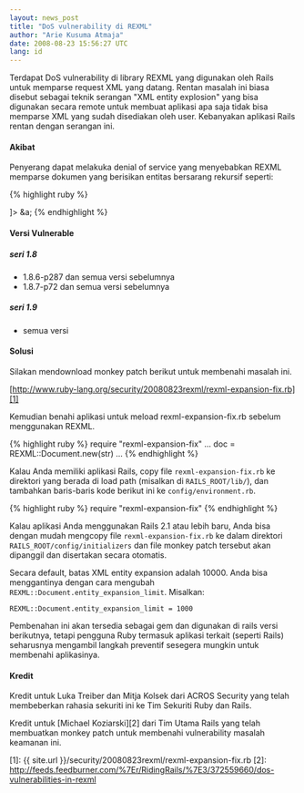 ```yaml
---
layout: news_post
title: "DoS vulnerability di REXML"
author: "Arie Kusuma Atmaja"
date: 2008-08-23 15:56:27 UTC
lang: id
---
```


Terdapat DoS vulnerability di library REXML yang digunakan oleh Rails
untuk memparse request XML yang datang. Rentan masalah ini biasa disebut
sebagai teknik serangan \"XML entity explosion\" yang bisa digunakan
secara remote untuk membuat aplikasi apa saja tidak bisa memparse XML
yang sudah disediakan oleh user. Kebanyakan aplikasi Rails rentan dengan
serangan ini.

#### Akibat

Penyerang dapat melakuka denial of service yang menyebabkan REXML
memparse dokumen yang berisikan entitas bersarang rekursif seperti:

<nomarkdown markdown="1">

{% highlight ruby %}
<?xml version="1.0" encoding="UTF-8"?>
<!DOCTYPE member [
  <!ENTITY a "&b;&b;&b;&b;&b;&b;&b;&b;&b;&b;">
  <!ENTITY b "&c;&c;&c;&c;&c;&c;&c;&c;&c;&c;">
  <!ENTITY c "&d;&d;&d;&d;&d;&d;&d;&d;&d;&d;">
  <!ENTITY d "&e;&e;&e;&e;&e;&e;&e;&e;&e;&e;">
  <!ENTITY e "&f;&f;&f;&f;&f;&f;&f;&f;&f;&f;">
  <!ENTITY f "&g;&g;&g;&g;&g;&g;&g;&g;&g;&g;">
  <!ENTITY g "xxxxxxxxxxxxxxxxxxxxxxxxxxxxxx">
]>
<member>
&a;
</member>
{% endhighlight %}

</nomarkdown>

#### Versi Vulnerable

##### seri 1.8

* 1\.8.6-p287 dan semua versi sebelumnya
* 1\.8.7-p72 dan semua versi sebelumnya

##### seri 1.9

* semua versi

#### Solusi

Silakan mendownload monkey patch berikut untuk membenahi masalah ini.

[http://www.ruby-lang.org/security/20080823rexml/rexml-expansion-fix.rb][1]

Kemudian benahi aplikasi untuk meload rexml-expansion-fix.rb sebelum
menggunakan REXML.

<nomarkdown markdown="1">

{% highlight ruby %}
require "rexml-expansion-fix"
...
doc = REXML::Document.new(str)
...
{% endhighlight %}

</nomarkdown>

Kalau Anda memiliki aplikasi Rails, copy file `rexml-expansion-fix.rb`
ke direktori yang berada di load path (misalkan di `RAILS_ROOT/lib/`),
dan tambahkan baris-baris kode berikut ini ke `config/environment.rb`.

<nomarkdown markdown="1">

{% highlight ruby %}
require "rexml-expansion-fix"
{% endhighlight %}

</nomarkdown>

Kalau aplikasi Anda menggunakan Rails 2.1 atau lebih baru, Anda bisa
dengan mudah mengcopy file `rexml-expansion-fix.rb` ke dalam direktori
`RAILS_ROOT/config/initializers` dan file monkey patch tersebut akan
dipanggil dan disertakan secara otomatis.

Secara default, batas XML entity expansion adalah 10000. Anda bisa
menggantinya dengan cara mengubah
`REXML::Document.entity_expansion_limit`. Misalkan:

`REXML::Document.entity_expansion_limit = 1000`

Pembenahan ini akan tersedia sebagai gem dan digunakan di rails versi
berikutnya, tetapi pengguna Ruby termasuk aplikasi terkait (seperti
Rails) seharusnya mengambil langkah preventif sesegera mungkin untuk
membenahi aplikasinya.

#### Kredit

Kredit untuk Luka Treiber dan Mitja Kolsek dari ACROS Security yang
telah membeberkan rahasia sekuriti ini ke Tim Sekuriti Ruby dan Rails.

Kredit untuk [Michael Koziarski][2] dari Tim Utama Rails yang telah
membuatkan monkey patch untuk membenahi vulnerability masalah keamanan
ini.



[1]: {{ site.url }}/security/20080823rexml/rexml-expansion-fix.rb 
[2]: http://feeds.feedburner.com/%7Er/RidingRails/%7E3/372559660/dos-vulnerabilities-in-rexml 
